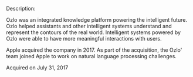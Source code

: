 Description:

Ozlo was an integrated knowledge platform powering the intelligent future. Ozlo helped assistants and other intelligent systems understand and represent the contours of the real world. Intelligent systems powered by Ozlo were able to have more meaningful interactions with users.

Apple acquired the company in 2017. As part of the acquisition, the Ozlo' team joined Apple to work on natural language processing challenges.

Acquired on July 31, 2017